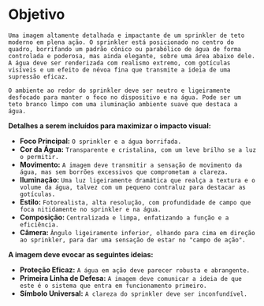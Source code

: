 
# Objetivo

`Uma imagem altamente detalhada e impactante de um sprinkler de teto moderno em plena ação. O sprinkler está posicionado no centro do quadro, borrifando um padrão cônico ou parabólico de água de forma controlada e poderosa, mas ainda elegante, sobre uma área abaixo dele. A água deve ser renderizada com realismo extremo, com gotículas visíveis e um efeito de névoa fina que transmite a ideia de uma supressão eficaz.`

`O ambiente ao redor do sprinkler deve ser neutro e ligeiramente desfocado para manter o foco no dispositivo e na água. Pode ser um teto branco limpo com uma iluminação ambiente suave que destaca a água.`

**Detalhes a serem incluídos para maximizar o impacto visual:**

*   **Foco Principal:** `O sprinkler e a água borrifada.`
*   **Cor da Água:** `Transparente e cristalina, com um leve brilho se a luz o permitir.`
*   **Movimento:** `A imagem deve transmitir a sensação de movimento da água, mas sem borrões excessivos que comprometam a clareza.`
*   **Iluminação:** `Uma luz ligeiramente dramática que realça a textura e o volume da água, talvez com um pequeno contraluz para destacar as gotículas.`
*   **Estilo:** `Fotorealista, alta resolução, com profundidade de campo que foca nitidamente no sprinkler e na água.`
*   **Composição:** `Centralizada e limpa, enfatizando a função e a eficiência.`
*   **Câmera:** `Ângulo ligeiramente inferior, olhando para cima em direção ao sprinkler, para dar uma sensação de estar no "campo de ação".`

**A imagem deve evocar as seguintes ideias:**

*   **Proteção Eficaz:** `A água em ação deve parecer robusta e abrangente.`
*   **Primeira Linha de Defesa:** `A imagem deve comunicar a ideia de que este é o sistema que entra em funcionamento primeiro.`
*   **Símbolo Universal:** `A clareza do sprinkler deve ser inconfundível.`
